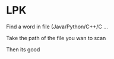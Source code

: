 # LPK
Find a word in file (Java/Python/C++/C ...

Take the path of the file you  wan to scan 

Then its good
